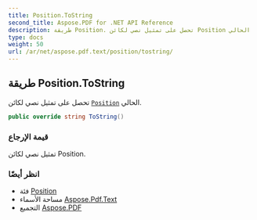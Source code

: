 ```yaml
---
title: Position.ToString
second_title: Aspose.PDF for .NET API Reference
description: طريقة Position. تحصل على تمثيل نصي لكائن Position الحالي
type: docs
weight: 50
url: /ar/net/aspose.pdf.text/position/tostring/
---
```

## طريقة Position.ToString

تحصل على تمثيل نصي لكائن [`Position`](../) الحالي.

```csharp
public override string ToString()
```

### قيمة الإرجاع

تمثيل نصي لكائن Position.

### انظر أيضًا

* فئة [Position](../)
* مساحة الأسماء [Aspose.Pdf.Text](../../../aspose.pdf.text/)
* التجميع [Aspose.PDF](../../../)